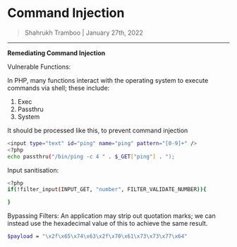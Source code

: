 # Command Injection

> Shahrukh Tramboo | January 27th, 2022

--------------------------------------

**Remediating Command Injection**

Vulnerable Functions:

In PHP, many functions interact with the operating system to execute commands via shell; these include:

1.  Exec
2.	Passthru
3.	System

It should be processed like this, to prevent command injection

```bash
<input type="text" id="ping" name="ping" pattern="[0-9]+" />
<?php
echo passthru("/bin/ping -c 4 " . $_GET["ping"] . ");
```

Input sanitisation:
```bash
<?php
if(!filter_input(INPUT_GET, "number", FILTER_VALIDATE_NUMBER)){

}
```


Bypassing Filters:
An application may strip out quotation marks; we can instead use the hexadecimal value of this to achieve the same result.

```bash
$payload = "\x2f\x65\x74\x63\x2f\x70\x61\x73\x73\x77\x64"
```


